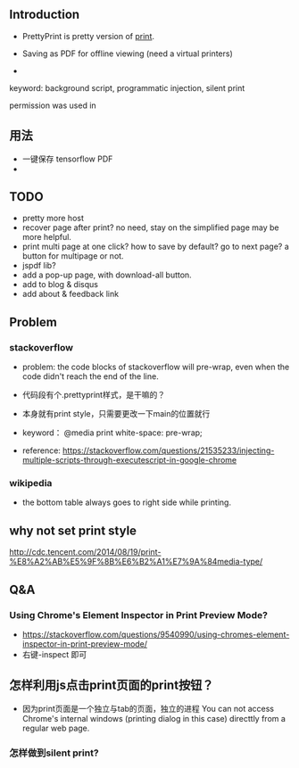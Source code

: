 

## Introduction


- PrettyPrint is pretty version of [print](../../Chrome%20Dev%20Sample/print).

- Saving as PDF for offline viewing (need a virtual printers)
-

keyword: background script, programmatic injection, silent print

permission was used in


## 用法


- 一键保存 tensorflow PDF
- 

## TODO


- pretty more host
- recover page after print? no need, stay on the simplified page may be more helpful.
- print multi page at one click? how to save by default? go to next page? a button for multipage or not.
- jspdf lib?
- add a pop-up page, with download-all button.
- add to blog & disqus
- add about & feedback link

## Problem

### stackoverflow

* problem: the code blocks of stackoverflow will pre-wrap, even when the code didn't reach the end of the line.

* 代码段有个.prettyprint样式，是干嘛的？
* 本身就有print style，只需要更改一下main的位置就行

* keyword： @media print   white-space: pre-wrap;
* reference: https://stackoverflow.com/questions/21535233/injecting-multiple-scripts-through-executescript-in-google-chrome

### wikipedia

* the bottom table always goes to right side while printing.

## why not set print style

http://cdc.tencent.com/2014/08/19/print-%E8%A2%AB%E5%9F%8B%E6%B2%A1%E7%9A%84media-type/


## Q&A

### Using Chrome's Element Inspector in Print Preview Mode?
- https://stackoverflow.com/questions/9540990/using-chromes-element-inspector-in-print-preview-mode/
- 右键-inspect 即可


## 怎样利用js点击print页面的print按钮？
- 因为print页面是一个独立与tab的页面，独立的进程
You can not access Chrome's internal windows (printing dialog in this case) directtly from a regular web page.


### 怎样做到silent print?
